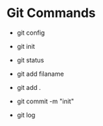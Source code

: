 # Git Commands

- git config
- git init

- git status
- git add filaname

- git add .
- git commit -m "init"

- git log
